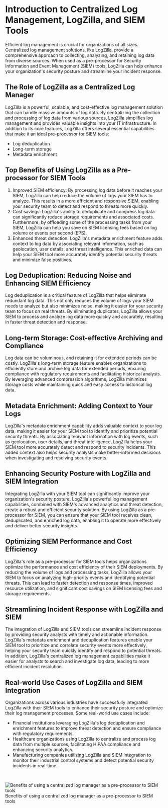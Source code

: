 # Introduction to Centralized Log Management, LogZilla, and SIEM Tools

Efficient log management is crucial for organizations of all sizes. Centralized log management solutions, like LogZilla, provide a comprehensive approach to collecting, analyzing, and retaining log data from diverse sources. When used as a pre-processor for Security Information and Event Management (SIEM) tools, LogZilla can help enhance your organization's security posture and streamline your incident response.

## The Role of LogZilla as a Centralized Log Manager

LogZilla is a powerful, scalable, and cost-effective log management solution that can handle massive amounts of log data. By centralizing the collection and processing of log data from various sources, LogZilla simplifies log management and provides valuable insights into your IT infrastructure. In addition to its core features, LogZilla offers several essential capabilities that make it an ideal pre-processor for SIEM tools:

- Log deduplication
- Long-term storage
- Metadata enrichment

## Top Benefits of Using LogZilla as a Pre-processor for SIEM Tools

1. Improved SIEM efficiency: By processing log data before it reaches your SIEM, LogZilla can help reduce the volume of logs your SIEM has to analyze. This results in a more efficient and responsive SIEM, enabling your security team to detect and respond to threats more quickly.
2. Cost savings: LogZilla's ability to deduplicate and compress log data can significantly reduce storage requirements and associated costs. Furthermore, by offloading some of the processing tasks from your SIEM, LogZilla can help you save on SIEM licensing fees based on log volume or events per second (EPS).
3. Enhanced threat detection: LogZilla's metadata enrichment feature adds context to log data by associating relevant information, such as geolocation, user details, and threat intelligence. This enriched data can help your SIEM tool more accurately identify potential security threats and minimize false positives.

## Log Deduplication: Reducing Noise and Enhancing SIEM Efficiency

Log deduplication is a critical feature of LogZilla that helps eliminate redundant log data. This not only reduces the volume of logs your SIEM needs to analyze but also minimizes noise, making it easier for your security team to focus on real threats. By eliminating duplicates, LogZilla allows your SIEM to process and analyze log data more quickly and accurately, resulting in faster threat detection and response.

## Long-term Storage: Cost-effective Archiving and Compliance

Log data can be voluminous, and retaining it for extended periods can be costly. LogZilla's long-term storage feature enables organizations to efficiently store and archive log data for extended periods, ensuring compliance with regulatory requirements and facilitating historical analysis. By leveraging advanced compression algorithms, LogZilla minimizes storage costs while maintaining quick and easy access to historical log data.

## Metadata Enrichment: Adding Context to Your Logs

LogZilla's metadata enrichment capability adds valuable context to your log data, making it easier for your SIEM tool to identify and prioritize potential security threats. By associating relevant information with log events, such as geolocation, user details, and threat intelligence, LogZilla helps your SIEM tool more accurately detect and respond to security incidents. This added context also helps security analysts make better-informed decisions when investigating and resolving security events.

## Enhancing Security Posture with LogZilla and SIEM Integration

Integrating LogZilla with your SIEM tool can significantly improve your organization's security posture. LogZilla's powerful log management capabilities, combined with SIEM's advanced analytics and threat detection, create a robust and efficient security solution. By using LogZilla as a pre-processor for SIEM, you can ensure that your SIEM tool receives clean, deduplicated, and enriched log data, enabling it to operate more effectively and deliver better security insights.

## Optimizing SIEM Performance and Cost Efficiency

LogZilla's role as a pre-processor for SIEM tools helps organizations optimize the performance and cost efficiency of their SIEM deployments. By reducing the volume of logs and processing tasks, LogZilla allows your SIEM to focus on analyzing high-priority events and identifying potential threats. This can lead to faster detection and response times, improved resource utilization, and significant cost savings on SIEM licensing fees and storage requirements.

## Streamlining Incident Response with LogZilla and SIEM

The integration of LogZilla and SIEM tools can streamline incident response by providing security analysts with timely and actionable information. LogZilla's metadata enrichment and deduplication features enable your SIEM tool to prioritize and correlate security events more effectively, helping your security team quickly identify and respond to potential threats. In addition, LogZilla's centralized log management capabilities make it easier for analysts to search and investigate log data, leading to more efficient incident resolution.

## Real-world Use Cases of LogZilla and SIEM Integration

Organizations across various industries have successfully integrated LogZilla with their SIEM tools to enhance their security posture and optimize their log management processes. Some real-world use cases include:

- Financial institutions leveraging LogZilla's log deduplication and enrichment features to improve threat detection and ensure compliance with regulatory requirements.
- Healthcare organizations using LogZilla to centralize and process log data from multiple sources, facilitating HIPAA compliance and enhancing security analytics.
- Manufacturing companies utilizing LogZilla and SIEM integration to monitor their industrial control systems and detect potential security incidents in real-time.

‍

![Benefits of using a centralized log manager as a pre-processor to SIEM tools](https://uploads-ssl.webflow.com/61b0f5a8f462f63f670fb7b8/640218af667202f79a2ae3ba_benefits-of-using-a-centralized-log-manager-as-a-pre-processor-to-siem-tools-1920x1080.webp)Benefits of using a centralized log manager as a pre-processor to SIEM tools